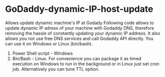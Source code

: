 # GoDaddy-dynamic-IP-host-update
Allows update dynamic machine's IP at Godady
Following code allows to update dynamic IP adress of your machine with Godaddy DNS, therefore removing the hassle of constantly updating your dynamic IP address. It also allows you not use free DNS services and call Godaddy API directly.
You can use it on Windows or Linux (bin/bash). 
1. Power Shell script - Windows
2. Bin/Bash - Linux.
For convenience you can package it as timed execution on Windows to run in the background or in Linux just set cron job. Alternatively you can tune TTL option.
